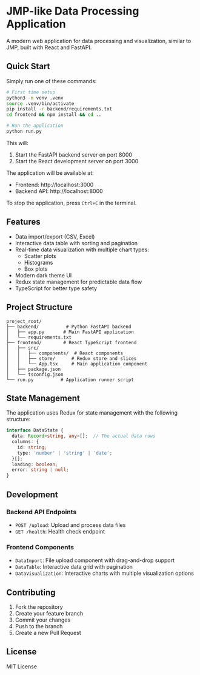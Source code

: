 # JMP-like Data Processing Application

A modern web application for data processing and visualization, similar to JMP, built with React and FastAPI.

## Quick Start

Simply run one of these commands:
```bash
# First time setup
python3 -m venv .venv
source .venv/bin/activate
pip install -r backend/requirements.txt
cd frontend && npm install && cd ..

# Run the application
python run.py
```

This will:
1. Start the FastAPI backend server on port 8000
2. Start the React development server on port 3000

The application will be available at:
- Frontend: http://localhost:3000
- Backend API: http://localhost:8000

To stop the application, press `Ctrl+C` in the terminal.

## Features

- Data import/export (CSV, Excel)
- Interactive data table with sorting and pagination
- Real-time data visualization with multiple chart types:
  - Scatter plots
  - Histograms
  - Box plots
- Modern dark theme UI
- Redux state management for predictable data flow
- TypeScript for better type safety

## Project Structure

```
project_root/
├── backend/          # Python FastAPI backend
│   ├── app.py       # Main FastAPI application
│   └── requirements.txt
├── frontend/        # React TypeScript frontend
│   ├── src/
│   │   ├── components/  # React components
│   │   ├── store/      # Redux store and slices
│   │   └── App.tsx     # Main application component
│   ├── package.json
│   └── tsconfig.json
└── run.py          # Application runner script
```

## State Management

The application uses Redux for state management with the following structure:

```typescript
interface DataState {
  data: Record<string, any>[];  // The actual data rows
  columns: {
    id: string;
    type: 'number' | 'string' | 'date';
  }[];
  loading: boolean;
  error: string | null;
}
```

## Development

### Backend API Endpoints

- `POST /upload`: Upload and process data files
- `GET /health`: Health check endpoint

### Frontend Components

- `DataImport`: File upload component with drag-and-drop support
- `DataTable`: Interactive data grid with pagination
- `DataVisualization`: Interactive charts with multiple visualization options

## Contributing

1. Fork the repository
2. Create your feature branch
3. Commit your changes
4. Push to the branch
5. Create a new Pull Request

## License

MIT License
